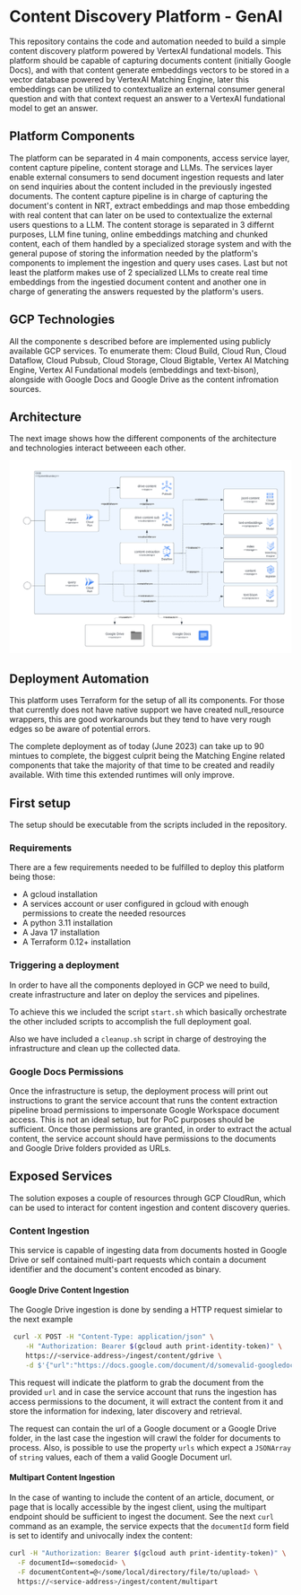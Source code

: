 # Content Discovery Platform - GenAI

This repository contains the code and automation needed to build a simple content discovery platform powered by VertexAI fundational models. This platform should be capable of capturing documents content (initially Google Docs), and with that content generate embeddings vectors to be stored in a vector database powered by VertexAI Matching Engine, later this embeddings can be utilized to contextualize an external consumer general question and with that context request an answer to a VertexAI fundational model to get an answer. 

## Platform Components

The platform can be separated in 4 main components, access service layer, content capture pipeline, content storage and LLMs. The services layer enable external consumers to send document ingestion requests and later on send inquiries about the content included in the previously ingested documents. The content capture pipeline is in charge of capturing the document's content in NRT, extract embeddings and map those embedding with real content that can later on be used to contextualize the external users questions to a LLM. The content storage is separated in 3 differnt purposes, LLM fine tuning, online embeddings matching and chunked content, each of them handled by a specialized storage system and with the general pupose of storing the information needed by the platform's components to implement the ingestion and query uses cases. Last but not least the platform makes use of 2 specialized LLMs to create real time embeddings from the ingestied document content and another one in charge of generating the answers requested by the platform's users.

## GCP Technologies

All the componente s described before are implemented using publicly available GCP services. To enumerate them: Cloud Build, Cloud Run, Cloud Dataflow, Cloud Pubsub, Cloud Storage, Cloud Bigtable, Vertex AI Matching Engine, Vertex AI Fundational models (embeddings and text-bison), alongside with Google Docs and Google Drive as the content infromation sources.

## Architecture

The next image shows how the different components of the architecture and technologies interact betweeen each other.

![Platform's diagram](images/diagram.png)

## Deployment Automation

This platform uses Terraform for the setup of all its components. For those that currently does not have native support we have created null_resource wrappers, this are good workarounds but they tend to have very rough edges so be aware of potential errors.

The complete deployment as of today (June 2023) can take up to 90 mintues to complete, the biggest culprit being the Matching Engine related components that take the majority of that time to be created and readily available. With time this extended runtimes will only improve. 

## First setup 

The setup should be executable from the scripts included in the repository. 

### Requirements

There are a few requirements needed to be fulfilled to deploy this platform being those: 

* A gcloud installation
* A services account or user configured in gcloud with enough permissions to create the needed resources 
* A python 3.11 installation
* A Java 17 installation
* A Terraform 0.12+ installation

### Triggering a deployment 

In order to have all the components deployed in GCP we need to build, create infrastructure and later on deploy the services and pipelines. 

To achieve this we included the script `start.sh` which basically orchestrate the other included scripts to accomplish the full deployment goal. 

Also we have included a `cleanup.sh` script in charge of destroying the infrastructure and clean up the collected data. 

### Google Docs Permissions

Once the infrastructure is setup, the deployment process will print out instructions to grant the service account that runs the content extraction pipeline broad permissions to impersonate Google Workspace document access. This is not an ideal setup, but for PoC purposes should be sufficient. Once those permissions are granted, in order to extract the actual content, the service account should have permissions to the documents and Google Drive folders provided as URLs.

## Exposed Services

The solution exposes a couple of resources through GCP CloudRun, which can be used to interact for content ingestion and content discovery queries. 

### Content Ingestion

This service is capable of ingesting data from documents hosted in Google Drive or self contained multi-part requests which contain a document identifier and the document's content encoded as binary. 

#### Google Drive Content Ingestion

The Google Drive ingestion is done by sending a HTTP request simielar to the next example 
```bash
 curl -X POST -H "Content-Type: application/json" \
    -H "Authorization: Bearer $(gcloud auth print-identity-token)" \
    https://<service-address>/ingest/content/gdrive \
    -d $'{"url":"https://docs.google.com/document/d/somevalid-googledocid"}'
```
This request will indicate the platform to grab the document from the provided `url` and in case the service account that runs the ingestion has access permissions to the document, it will extract the content from it and store the information for indexing, later discovery and retrieval.

The request can contain the url of a Google document or a Google Drive folder, in the last case the ingestion will crawl the folder for documents to process. Also, is possible to use the property `urls` which expect a `JSONArray` of `string` values, each of them a valid Google Document url.

#### Multipart Content Ingestion

In the case of wanting to include the content of an article, document, or page that is locally accessible by the ingest client, using the multipart endpoint should be sufficient to ingest the document. See the next `curl` command as an example, the service expects that the `documentId` form field is set to identify and univocally index the content:
```bash 
curl -H "Authorization: Bearer $(gcloud auth print-identity-token)" \
  -F documentId=<somedocid> \
  -F documentContent=@</some/local/directory/file/to/upload> \
  https://<service-address>/ingest/content/multipart
```

